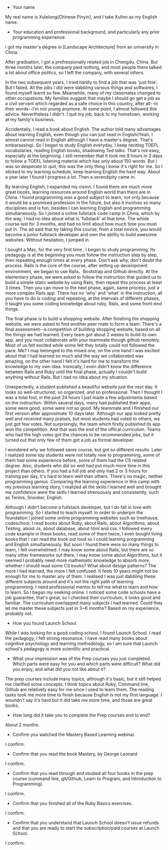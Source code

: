 
- Your name

My real name is Xulelong(Chinese Pinyin), and I take Xullnn as my English name.

- Your education and professional background, and particularly any prior programming experience.

I got my master's degree in [Landscape Architecture] from an university in China.

After graduation, I got a profressionally related job in Chengdu, China. But three months later, the company paid nothing, and most people there talked a lot about office politics, so I left the company, with several others.

In the two subsequent years, I tried hardly to find a job that was 'just fine'. But I failed. All the jobs I did were dabbling various things and softwares, I found myself learnt so few. Meanwhile, many of my classmates changed to other occupations. My families suggest that maybe I should go get a job as a civil servant which regarded as a safe choice in this country, after all--in their words--I'm not young anymore. At some point, I almost followed this advice. Nevertheless I didn't. I quit my job, back to my hometown, working at my family's business.

Accidentally, I read a book about English. The author told many advantages about learning English, even though you can just read in English(Yeah, I almost cannot read in English although I have a master's degree. That's embarassing). So I began to study English everyday. I keep reciting TOEFL vocabularies, reading English books, shadowing Ted talks. That's not easy, especially at the beginning. I still remember that it took me 8 hours in 3 days to follow a TOEFL listening material which has only about 150 words. But I was so desperate to quit, this was the only thing I konw it's right for me. So I sticked to my learning schedule, keep learning English the hard way. About a year later I found I progress a lot. Then a serendipity came in.

By learning English, I expanded my vision. I found there are much more great books, learning resources around English world than there are in China. I found programming was a good subject to learn, not only because it would be a promised profession in the future, but also it involves so many disciplines and is fun, besides I can learning English and programming simultaneously. So I joined a online fullstack code camp in China, which by the way, I had no idea about what is 'fullstack' at that time. The whole course last for 3 months, and had no limit about how much time you must put in.
The ad said that by taking this course, from a total novice, you would become a junior fullstack developer and own the ability to build awesome websites. Without hesitation, I jumped in.

I bought a Mac, for the very first time , I began to study programming. Its pedagogy is at the beginning you must follow the instruction step by step, then repeating enough times at every phase. Don't ask why, don't doubt the process. Rails is the core of the course, after setting up development environment, we began to use Rails、Bootstrap and Github directly. At the elementary phase, we were asked to follow the instruction that guided us to build a simple static website by using Rails, then repeat this process at least 3 times. Then you can move to the next phase, again, same process, just a more complex Rails app. There has no 'why' and 'what' in the instruction, all you have to do is coding and repeating, at the intervals of different phases, it taught you some coding knowledge about ruby, Rails, and some front-end things.

The final phase is to build a shopping website. After finishing the shopping website, we were asked to find another peer mate to form a team. There's a final assessment--a competition of building shopping website, based on all the things we had learned. Every team got about 2 weeks to build its own app, and you must collaborate with your teammate though github remotely. Most of us felt excited while some felt they totally could not followed the pace. Me? I may belonged to the mixed one, on the one hand I was excited about that I had learned so much and the way we collaborated was amazing, on the other hand I felt it's hard for me to transform the knowledge to my own idea. Ironically, I even didn't know the difference between Rails and Ruby until the final phase, actually I couldn't build anything without Rails. But I had no idea about my situation.

Unexpectedly, a student published a beautiful website just the next day. It looks so well-structured, so organized, and so professional. Then I thought I was a total fool, in the past 24 hours I just made a few adjustments based on the instruction. Within several days, many had published their apps, some were good, some were not so good. My teammate and I finished our first version after approximate 10 days later. Although our app looked pretty well and received many praises, but most students had voted to others, we just got few votes. Not surprisingly, the team which firstly published its app won the competition. And that was the end of the offical curriculum. Teams who had the high votes got the chances to be recommended jobs, but it turned out that only few of them got a job as formal developer.

I wondered why we followed same course, but got so different results. Later I realized some top students were not totally new to programming, some of them had some experience before, some of them had the CS related degree. Also, students who did so well had put much more time in this project than others. If you had a full job and only had 2 or 3 hours for training per day, it's hard to learn well than others. There's no magic, neither programming genius. Comparing the learning experience in this camp with my previous learning story, I realized all the skiils I learned well and brought me confidence were the skills I learned strenuously and consistently, such as Tennis, Snooker, English.

Although I didn't become a fullstack developer, but I do fall in love with programming. So I started to teach myself. In order to underpin the foundation I joined some online programming websites such as treehouse, codeschool. I read books about Ruby, about Rails, about Algorithms, about Testing, about Js, about database, about html and css. I followed every code example in these books, read some of them twice, I even bought living books that I can read the book out loud so I could learning programming and English simultaneously. But soon I found there were so many things to learn, I felt overwhelmed. I may know some about Rails, but there are so many other frameworks out there, I may know some about Algorithms, but it seemed I probably need more mathematic knowledge to absorb more, whether I should read some CS books? What about design patterns? The more I had learned, the more I felt confused. It feels 10 years might not be enough for me to master any of them. I realised I was just dabbling these different subjects  around and it's not the right path of learning programming. I need professional mentor to tell me what to learn and how to learn. So I began my seeking online. I noticed some code schools have a job guarantee, that's great, so I checked their curriculum, it looks good and familiar. The curriculum overlapped many subjects I had learned. Could they let me master these subjects just in 3~6 months? Based on my experience, probably not.

- How you found Launch School.

While I was looking for a good coding school, I found Launch School. I read the pedagogy, I felt strong resonance. I have read many books about cognitive psychology and learning methodology, so I am sure that Launch school's pedagogy is more scientific and practical.

- What your impression was of the Prep courses you just completed. Which parts were easy for you and which parts were difficult? What did you enjoy, and what did you not like about it?

The prep courses include many topics, although it's basic, but it still helped me clarified some concepts. I think topics about Ruby, Command line, Github are relatively easy for me since I used to learn them. The reading tasks took me more time to finish because English is not my first language. I woundn't say it's hard but it did take me more time, and those are great books.

- How long did it take you to complete the Prep courses end to end?

About 2 months.

- Confirm you watched the Mastery Based Learning webinar.

I confirm.

- Confirm that you read the book Mastery, by George Leonard

I confirm.

- Confirm that you read through and studied all four books in the prep course (command line, git/Github, Learn to Program, and Introduction to Programming).

I confirm.

- Confirm that you finished all of the Ruby Basics exercises.

I confirm.

- Confirm that you understand that Launch School doesn't issue refunds and that you are ready to start the subscription/paid courses at Launch School.

I confirm.

